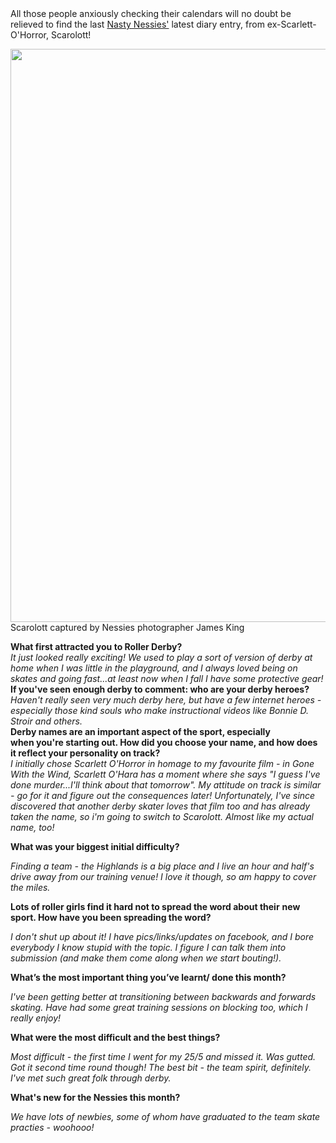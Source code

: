 <html><body><div>All those people anxiously checking their calendars will no doubt be relieved to find the last <a href="http://nastynessiesrollergirls.wordpress.com/">Nasty Nessies'</a> latest diary entry, from ex-Scarlett-O'Horror, Scarolott!</div>
<div>

<a href="http://www.scottishrollerderbyblog.com/2012/06/charlotte.jpg"><img class="size-full wp-image-1430" title="Scarolot" src="http://www.scottishrollerderbyblog.com/2012/06/charlotte.jpg" alt="" width="614" height="917"></a> Scarolott captured by Nessies photographer James King

</div>
<div></div>
<div><strong>What first attracted you to Roller Derby?</strong></div>
<em>It just looked really exciting! We used to play a sort of version of derby at home when I was little in the playground, and I always loved being on skates and going fast...at least now when I fall I have some protective gear!
</em>
<div><strong>If you've seen enough derby to comment: who are your derby heroes?</strong></div>
<em>Haven't</em><em> really seen very much derby here, but have a few internet heroes - especially those
kind souls who make instructional videos like Bonnie D. Stroir and others.
</em>
<div></div>
<div><strong>Derby names are an important aspect of the sport, especially when you're starting out. How did you choose your name, and how does it reflect your personality on track?</strong></div>
<em>I initially chose Scarlett O'Horror in homage to my favourite film - in Gone With the Wind, Scarlett O'Hara has a moment where she says "I guess I've done murder...I'll think about that tomorrow". My attitude on track is similar - go for it and figure out the consequences later! Unfortunately, I've since discovered that another derby skater loves that film too and has already taken the name, so i'm going to switch to Scarolott. Almost like my actual name, too!
</em>
<div>

<strong>What was your biggest initial difficulty?</strong>

</div>
<em>Finding a team - the Highlands is a big place and I live an hour and half's drive away from our training venue! I love it though, so am happy to cover the miles.</em>
<div>

<strong>Lots of roller girls find it hard not to spread the word about their</strong> <strong>new sport. How have you been spreading the word?</strong>

</div>
<em>I don't shut up about it! I have pics/links/updates on facebook, and I bore everybody I know stupid with the topic. I figure I can talk them into submission (and make them come along when we start bouting!).</em>
<div>

<strong>What’s the most important thing you’ve learnt/ done this month?</strong>

</div>
<em>I've been getting better at transitioning between backwards and forwards skating. Have had some great training sessions on blocking too, which I really enjoy!</em>
<div>

<strong>What were the most difficult and the best things?</strong>

</div>
<em>Most difficult - the first time I went for my 25/5 and missed it. Was gutted. Got it second time round though! The best bit - the team spirit, definitely. I've met such great folk through derby.</em>
<div>

<strong>What's new for the Nessies this month?</strong>

<strong></strong><em>We have lots of newbies, some of whom have graduated to the team skate practies - woohooo!</em>

</div></body></html>
